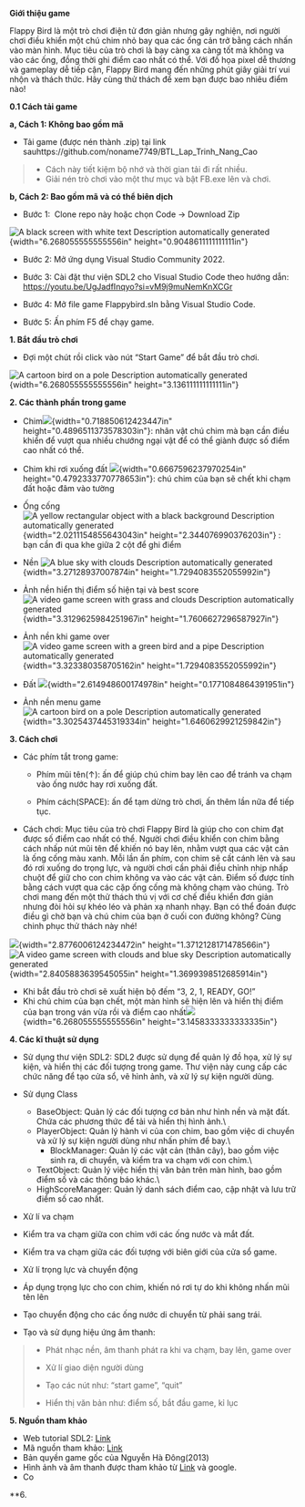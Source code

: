 **Giới thiệu game**

Flappy Bird là một trò chơi điện tử đơn giản nhưng gây nghiện, nơi người
chơi điều khiển một chú chim nhỏ bay qua các ống cản trở bằng cách nhấn
vào màn hình. Mục tiêu của trò chơi là bay càng xa càng tốt mà không va
vào các ống, đồng thời ghi điểm cao nhất có thể. Với đồ họa pixel dễ
thương và gameplay dễ tiếp cận, Flappy Bird mang đến những phút giây
giải trí vui nhộn và thách thức. Hãy cùng thử thách để xem bạn được bao
nhiêu điểm nào!

**0.1 Cách tải game**

**a, Cách 1: Không bao gồm mã**

- Tải game (được nén thành .zip) tại link
sauhttps://github.com/noname7749/BTL\_Lap\_Trinh\_Nang\_Cao

>-  Cách này tiết kiệm bộ nhớ và thời gian tải đi rất nhiều.
>-  Giải nén trò chơi vào một thư mục và bật FB.exe lên và chơi.

**b, Cách 2: Bao gồm mã và có thể biên dịch**

- Bước 1:  Clone repo này hoặc chọn Code -&gt; Download Zip 

![A black screen with white text Description automatically
generated](media/image1.png){width="6.268055555555556in"
height="0.9048611111111111in"}

- Bước 2: Mở ứng dụng Visual Studio Community 2022.

- Bước 3: Cài đặt thư viện SDL2 cho Visual Studio Code theo hướng dẫn:
<https://youtu.be/UgJadfInqyo?si=vM9j9muNemKnXCGr>

- Bước 4: Mở file game Flappybird.sln bằng Visual Studio Code.

- Bước 5: Ấn phím F5 để chạy game.

**1. Bắt đầu trò chơi**

- Đợi một chút rồi click vào nút “Start Game” để bắt đầu trò chơi.

![A cartoon bird on a pole Description automatically
generated](media/image2.png){width="6.268055555555556in"
height="3.136111111111111in"}

**2. Các thành phần trong game**

- Chim![](media/image3.png){width="0.718850612423447in"
height="0.4896511373578303in"}: nhân vật chú chim mà bạn cần điều khiển
để vượt qua nhiều chướng ngại vật để có thể giành được số điểm cao nhất
có thể.

- Chim khi rơi xuống đất
![](media/image4.png){width="0.6667596237970254in"
height="0.4792333770778653in"}: chú chim của bạn sẽ chết khi chạm đất
hoặc đâm vào tường

- Ống cống ![A yellow rectangular object with a black background
Description automatically
generated](media/image5.png){width="2.0211154855643043in"
height="2.344076990376203in"} : bạn cần đi qua khe giữa 2 cột để ghi
điểm

- Nền ![A blue sky with clouds Description automatically
generated](media/image6.png){width="3.27128937007874in"
height="1.7294083552055992in"}

- Ảnh nền hiển thị điểm số hiện tại và best score ![A video game screen
with grass and clouds Description automatically
generated](media/image7.png){width="3.3129625984251967in"
height="1.7606627296587927in"}

- Ảnh nền khi game over ![A video game screen with a green bird and a pipe
Description automatically
generated](media/image8.png){width="3.323380358705162in"
height="1.7294083552055992in"}

- Đất ![](media/image9.png){width="2.614948600174978in"
height="0.1771084864391951in"}

- Ảnh nền menu game![A cartoon bird on a pole Description automatically
generated](media/image10.png){width="3.3025437445319334in"
height="1.6460629921259842in"}

**3. Cách chơi**

- Các phím tắt trong game:

  - Phím mũi tên(↑): ấn để giúp chú chim bay lên cao để tránh va chạm vào
ống nước hay rơi xuống đất.

  - Phím cách(SPACE): ấn để tạm dừng trò chơi, ấn thêm lần nữa để tiếp tục.

- Cách chơi: Mục tiêu của trò chơi Flappy Bird là giúp cho con chim đạt
được số điểm cao nhất có thể. Người chơi điều khiển con chim bằng cách
nhấp nút mũi tên để khiến nó bay lên, nhằm vượt qua các vật cản là ống
cống màu xanh. Mỗi lần ấn phím, con chim sẽ cất cánh lên và sau đó rơi
xuống do trọng lực, và người chơi cần phải điều chỉnh nhịp nhấp chuột để
giữ cho con chim không va vào các vật cản. Điểm số được tính bằng cách
vượt qua các cặp ống cống mà không chạm vào chúng. Trò chơi mang đến một
thử thách thú vị với cơ chế điều khiển đơn giản nhưng đòi hỏi sự khéo
léo và phản xạ nhanh nhạy. Bạn có thể đoán được điều gì chờ bạn và chú
chim của bạn ở cuối con đường không? Cùng chinh phục thử thách này nhé!

![](media/image11.png){width="2.8776006124234472in"
height="1.3712128171478566in"}![A video game screen with clouds and blue
sky Description automatically
generated](media/image12.png){width="2.8405883639545055in"
height="1.3699398512685914in"}

- Khi bắt đầu trò chơi sẽ xuất hiện bộ đếm “3, 2, 1, READY, GO!”
- Khi chú chim của bạn chết, một màn hình sẽ hiện lên và hiển thị điểm của
bạn trong ván vừa rồi và điểm cao
nhất![](media/image13.png){width="6.268055555555556in"
height="3.1458333333333335in"}

**4. Các kĩ thuật sử dụng**

- Sử dụng thư viện SDL2: SDL2 được sử dụng để quản lý đồ họa, xử lý sự
kiện, và hiển thị các đối tượng trong game. Thư viện này cung cấp các
chức năng để tạo cửa sổ, vẽ hình ảnh, và xử lý sự kiện người dùng.

- Sử dụng Class

  - BaseObject: Quản lý các đối tượng cơ bản như hình nền và mặt đất. Chứa
 các phương thức để tải và hiển thị hình ảnh.\
  - PlayerObject: Quản lý hành vi của con chim, bao gồm việc di chuyển và
 xử lý sự kiện người dùng như nhấn phím để bay.\
    - BlockManager: Quản lý các vật cản (thân cây), bao gồm việc sinh ra, di
    chuyển, và kiểm tra va chạm với con chim.\
  - TextObject: Quản lý việc hiển thị văn bản trên màn hình, bao gồm điểm
  số và các thông báo khác.\
  -  HighScoreManager: Quản lý danh sách điểm cao, cập nhật và lưu trữ điểm số cao nhất.

- Xử lí va chạm

-  Kiểm tra va chạm giữa con chim với các ống nước và mắt đất.

-  Kiểm tra va chạm giữa các đối tượng với biên giới của cửa sổ game.
>
 - Xử lí trọng lực và chuyển động
>
 - Áp dụng trọng lực cho con chim, khiến nó rơi tự do khi không nhấn mũi tên lên
>
-  Tạo chuyển động cho các ống nước di chuyển từ phải sang trái.
>
- Tạo và sử dụng hiệu ứng âm thanh:
>
> - Phát nhạc nền, âm thanh phát ra khi va chạm, bay lên, game over
>
> - Xử lí giao diện người dùng
>
> - Tạo các nút như: “start game”, “quit”
>
>- Hiển thị văn bản như: điểm số, bắt đầu game, kỉ lục

**5. Nguồn tham khảo**
- Web tutorial SDL2: [Link](https://phattrienphanmem123az.com/lap-trinh-game-c-p2)
- Mã nguồn tham khảo: [Link](https://drive.google.com/file/d/1ru5ppPdtNbaqDJVK5a4j0NCl_hL__KsM/view)
- Bản quyền game gốc của Nguyễn Hà Đông(2013)
- Hình ảnh và âm thanh được tham khảo từ [Link](https://drive.google.com/file/d/1ru5ppPdtNbaqDJVK5a4j0NCl_hL__KsM/view) và google.
- Co

**6. 